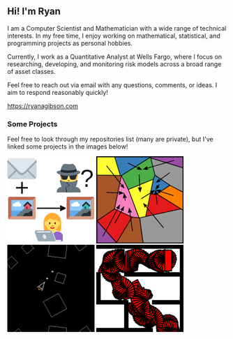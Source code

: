 ## Hi! I'm Ryan

I am a Computer Scientist and Mathematician with a wide range of technical
interests. In my free time, I enjoy working on mathematical, statistical,
and programming projects as personal hobbies.

Currently, I work as a Quantitative Analyst at Wells Fargo, where I focus on
researching, developing, and monitoring risk models across a broad range of
asset classes.

Feel free to reach out via email with any questions, comments, or ideas. I aim
to respond reasonably quickly!

https://ryanagibson.com

### Some Projects

Feel free to look through my repositories list (many are private), but I've
linked some projects in the images below!

[![Steganography illustration](images/Steganography_200px.png)](https://github.com/ragibson/Steganography)
[![ModularityPruning illustration](images/ModularityPruning_200px.png)](https://github.com/ragibson/ModularityPruning)
[![FPGA-Asteroids illustration](images/FPGA-Asteroids_200px.png)](https://github.com/ragibson/FPGA-Asteroids)
[![DRRRT-motion-planning illustration](images/DRRRT-motion-planning_200px.png)](https://github.com/ragibson/DRRRT-motion-planning)
